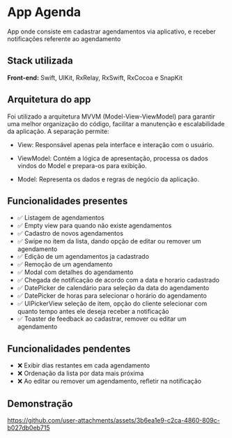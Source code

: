 
# App Agenda

App onde consiste em cadastrar agendamentos via aplicativo, e receber notificações referente ao agendamento 

## Stack utilizada

**Front-end:** Swift, UIKit, RxRelay, RxSwift, RxCocoa e SnapKit

## Arquitetura do app

Foi utilizado a arquitetura MVVM (Model-View-ViewModel) para garantir uma melhor organização do código, facilitar a manutenção e escalabilidade da aplicação. A separação permite:

- View: Responsável apenas pela interface e interação com o usuário.

- ViewModel: Contém a lógica de apresentação, processa os dados vindos do Model e prepara-os para exibição.

- Model: Representa os dados e regras de negócio da aplicação.


## Funcionalidades presentes

- ✅ Listagem de agendamentos
- ✅ Empty view para quando não existe agendamentos
- ✅ Cadastro de novos agendamentos
- ✅ Swipe no item da lista, dando opção de editar ou remover um agendamento
- ✅ Edição de um agendamentos ja cadastrado 
- ✅ Remoção de um agendamento
- ✅ Modal com detalhes do agendamento
- ✅ Chegada de notificação de acordo com a data e horario cadastrado
- ✅ DatePicker de calendário para seleção da data do agendamento
- ✅ DatePicker de horas para selecionar o horário do agendamento
- ✅ UIPickerView seleção de item, opção do cliente selecionar com quanto tempo antes ele deseja receber a notificação
- ✅ Toaster de feedback ao cadastrar, remover ou editar um agendamento

## Funcionalidades pendentes 

- ❌ Exibir dias restantes em cada agendamento
- ❌ Ordenação da lista por data mais próxima
- ❌ Ao editar ou remover um agendamento, refletir na notificação

## Demonstração

https://github.com/user-attachments/assets/3b6ea1e9-c2ca-4860-809c-b027db0eb715



